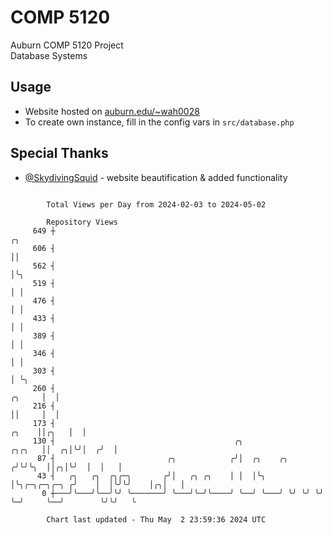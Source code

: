 # COMP 5120
Auburn COMP 5120 Project  
Database Systems

## Usage
- Website hosted on [auburn.edu/~wah0028](https://webhome.auburn.edu/~wah0028/)
- To create own instance, fill in the config vars in `src/database.php`

## Special Thanks
- [@SkydivingSquid](https://github.com/SkydivingSquid) - website beautification & added functionality

```

        Total Views per Day from 2024-02-03 to 2024-05-02

        Repository Views
     649 ┼                                                                                     ╭╮
     606 ┤                                                                                     ││
     562 ┤                                                                                     │╰╮
     519 ┤                                                                                     │ │
     476 ┤                                                                                     │ │
     433 ┤                                                                                     │ │
     389 ┤                                                                                     │ │
     346 ┤                                                                                     │ │
     303 ┤                                                                                     │ ╰╮
     260 ┤                                                                              ╭╮     │  │
     216 ┤                                                                              ││     │  │
     173 ┤                                                                        ╭╮    ││╭╮   │  │
     130 ┤                                        ╭╮                       ╭╮╭╮   ││  ╭╮│╰╯│  ╭╯  │
      87 ┤                         ╭╮            ╭╯│  ╭╮    ╭╮            ╭╯╰╯╰╮  ││╭╮│╰╯  │  │   │
      43 ┤   ╭╮   ╭╮  ╭╮╭─╮       ╭╯│   ╭╮ ╭╮    │ │  │╰╮   │╰╮╭─╮╭─╮╭─╮ ╭╯    │  │╰╯╰╯    │╭╮│   │
       0 ┼───╯╰───╯╰──╯╰╯ ╰───────╯ ╰───╯╰─╯╰────╯ ╰──╯ ╰───╯ ╰╯ ╰╯ ╰╯ ╰─╯     ╰──╯        ╰╯╰╯   ╰

        Chart last updated - Thu May  2 23:59:36 2024 UTC
        
```
